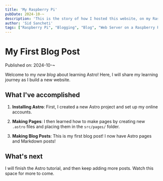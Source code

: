 ```yaml
---
title: 'My Raspberry Pi'
pubDate: 2024-10-~
description: 'This is the story of how I hosted this website, on my Raspberry Pi.'
author: 'Sid Sancheti'
tags: ["Raspberry Pi", "Blogging", "Blog", "Web Server on a Raspberry Pi", "Web Server"]
---
```

# My First Blog Post

Published on: 2024-10-~

Welcome to my _new blog_ about learning Astro! Here, I will share my learning journey as I build a new website.

## What I've accomplished

1. **Installing Astro**: First, I created a new Astro project and set up my online accounts.

2. **Making Pages**: I then learned how to make pages by creating new `.astro` files and placing them in the `src/pages/` folder.

3. **Making Blog Posts**: This is my first blog post! I now have Astro pages and Markdown posts!

## What's next

I will finish the Astro tutorial, and then keep adding more posts. Watch this space for more to come.